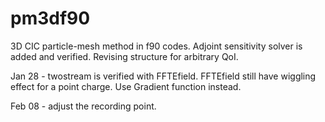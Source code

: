# pm3df90
3D CIC particle-mesh method in f90 codes. Adjoint sensitivity solver is added and verified. Revising structure for arbitrary QoI.

Jan 28 - twostream is verified with FFTEfield. FFTEfield still have wiggling effect for a point charge. Use Gradient function instead.

Feb 08 - adjust the recording point.
